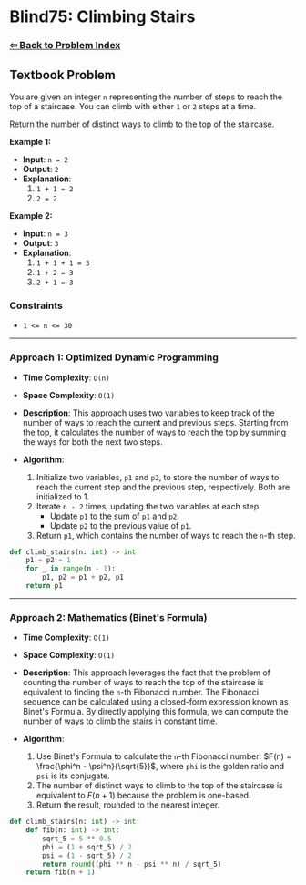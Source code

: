 # Blind75: Climbing Stairs

### [⇦ Back to Problem Index](../../index.md)

## Textbook Problem

You are given an integer `n` representing the number of steps to reach the top of a staircase. You can climb with either `1` or `2` steps at a time.

Return the number of distinct ways to climb to the top of the staircase.

**Example 1:**

-   **Input**: `n = 2`
-   **Output**: `2`
-   **Explanation**:
    1.  `1 + 1 = 2`
    2.  `2 = 2`

**Example 2:**

-   **Input**: `n = 3`
-   **Output**: `3`
-   **Explanation**:
    1.  `1 + 1 + 1 = 3`
    2.  `1 + 2 = 3`
    3.  `2 + 1 = 3`

### Constraints

-   `1 <= n <= 30`

---

### Approach 1: Optimized Dynamic Programming

-   **Time Complexity**: `O(n)`
-   **Space Complexity**: `O(1)`
-   **Description**: This approach uses two variables to keep track of the number of ways to reach the current and previous steps. Starting from the top, it calculates the number of ways to reach the top by summing the ways for both the next two steps.
-   **Algorithm**:

    1.  Initialize two variables, `p1` and `p2`, to store the number of ways to reach the current step and the previous step, respectively. Both are initialized to 1.
    2.  Iterate `n - 2` times, updating the two variables at each step:
        -   Update `p1` to the sum of `p1` and `p2`.
        -   Update `p2` to the previous value of `p1`.
    3.  Return `p1`, which contains the number of ways to reach the `n`-th step.

```python
def climb_stairs(n: int) -> int:
    p1 = p2 = 1
    for _ in range(n - 1):
        p1, p2 = p1 + p2, p1
    return p1
```

---

### Approach 2: Mathematics (Binet's Formula)

-   **Time Complexity**: `O(1)`
-   **Space Complexity**: `O(1)`
-   **Description**: This approach leverages the fact that the problem of counting the number of ways to reach the top of the staircase is equivalent to finding the `n`-th Fibonacci number. The Fibonacci sequence can be calculated using a closed-form expression known as Binet's Formula. By directly applying this formula, we can compute the number of ways to climb the stairs in constant time.
-   **Algorithm**:

    1. Use Binet's Formula to calculate the `n`-th Fibonacci number: $F(n) = \frac{\phi^n - \psi^n}{\sqrt{5}}$, where `phi` is the golden ratio and `psi` is its conjugate.
    2. The number of distinct ways to climb to the top of the staircase is equivalent to $F(n + 1)$ because the problem is one-based.
    3. Return the result, rounded to the nearest integer.

```python
def climb_stairs(n: int) -> int:
    def fib(n: int) -> int:
        sqrt_5 = 5 ** 0.5
        phi = (1 + sqrt_5) / 2
        psi = (1 - sqrt_5) / 2
        return round((phi ** n - psi ** n) / sqrt_5)
    return fib(n + 1)
```
